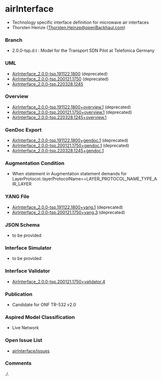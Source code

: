 # airInterface
- Technology specific interface definition for microwave air interfaces
- Thorsten Heinze (Thorsten.Heinze@openBackhaul.com)

### Branch
- 2.0.0-tsp.d.t : Model for the Transport SDN Pilot at Telefonica Germany

### UML
- [AirInterface_2.0.0-tsp.191122.1800](./AirInterface_2.0.0-tsp.191122.1800.zip) (deprecated)
- [AirInterface_2.0.0-tsp.200121.1750](./AirInterface_2.0.0-tsp.200121.1750.zip) (deprecated)
- [AirInterface_2.0.0-tsp.220328.1245](./AirInterface_2.0.0-tsp.220328.1245.zip)

### Overview 
- [AirInterface_2.0.0-tsp.191122.1800+overview.1](./AirInterface_2.0.0-tsp.191122.1800+overview.1.png) (deprecated)
- [AirInterface_2.0.0-tsp.200121.1750+overview.1](./AirInterface_2.0.0-tsp.200121.1750+overview.1.png) (deprecated)
- [AirInterface_2.0.0-tsp.220328.1245+overview.1](./AirInterface_2.0.0-tsp.220328.1245+overview.1.png)

### GenDoc Export
- [AirInterface_2.0.0-tsp.191122.1800+gendoc.1](./AirInterface_2.0.0-tsp.191122.1800+gendoc.1.docx) (deprecated)
- [AirInterface_2.0.0-tsp.200121.1750+gendoc.1](./AirInterface_2.0.0-tsp.200121.1750+gendoc.1.docx) (deprecated)
- [AirInterface_2.0.0-tsp.220328.1245+gendoc.1](./AirInterface_2.0.0-tsp.220328.1245+gendoc.1.docx)

### Augmentation Condition
- When statement in Augmentation statement demands for LayerProtocol::layerProtocolName==LAYER_PROTOCOL_NAME_TYPE_AIR_LAYER

### YANG File
- [AirInterface_2.0.0-tsp.191122.1800+yang.1](./AirInterface_2.0.0-tsp.191122.1800+yang.1.zip) (deprecated)
- [AirInterface_2.0.0-tsp.200121.1750+yang.3](./AirInterface_2.0.0-tsp.200121.1750+yang.3.zip) (deprecated)

### JSON Schema
- to be provided

### Interface Simulator
- to be provided

### Interface Validator
- [AirInterface_2.0.0-tsp.200121.1750+validator.4](./AirInterface_2.0.0-tsp.200121.1750+validator.4.zip)

### Publication
- Candidate for ONF TR-532 v2.0 

### Aspired Model Classification
- Live Network

### Open Issue List
- [airInterface/issues](../../issues)

### Comments
./.
